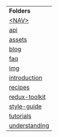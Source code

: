 <table><tbody><tr class="odd"><td><strong>Folders</strong></td></tr><tr class="even"><td><a href="./right.html">&lt;NAV&gt;</a></td></tr><tr class="odd"><td><a href="api/right.html">api</a></td></tr><tr class="even"><td><a href="assets/right.html">assets</a></td></tr><tr class="odd"><td><a href="blog/right.html">blog</a></td></tr><tr class="even"><td><a href="faq/right.html">faq</a></td></tr><tr class="odd"><td><a href="img/right.html">img</a></td></tr><tr class="even"><td><a href="introduction/right.html">introduction</a></td></tr><tr class="odd"><td><a href="recipes/right.html">recipes</a></td></tr><tr class="even"><td><a href="redux-toolkit/right.html">redux-toolkit</a></td></tr><tr class="odd"><td><a href="style-guide/right.html">style-guide</a></td></tr><tr class="even"><td><a href="tutorials/right.html">tutorials</a></td></tr><tr class="odd"><td><a href="understanding/right.html">understanding</a></td></tr></tbody></table>
